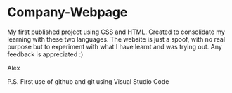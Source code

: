 # Company-Webpage

My first published project using CSS and HTML. 
Created to consolidate my learning with these two languages. 
The website is just a spoof, with no real purpose but to experiment with what I have learnt and was trying out.
Any feedback is appreciated :)

Alex

P.S. First use of github and git using Visual Studio Code
